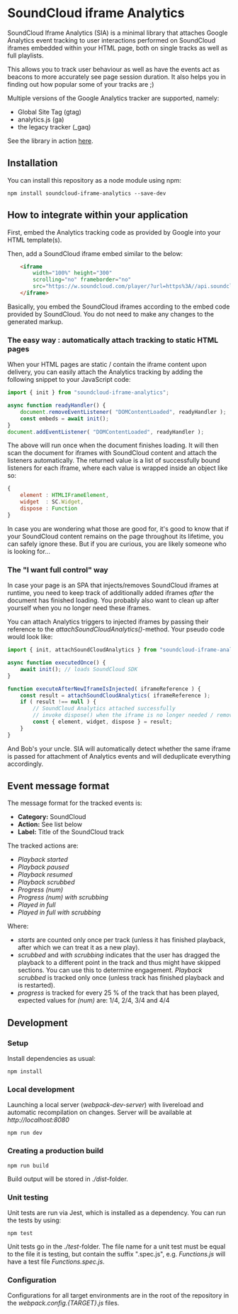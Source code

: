 # SoundCloud iframe Analytics

SoundCloud Iframe Analytics (SIA) is a minimal library that attaches Google Analytics event tracking
to user interactions performed on SoundCloud iframes embedded within your HTML page, both on single
tracks as well as full playlists.

This allows you to track user behaviour as well as have the events act as beacons to
more accurately see page session duration. It also helps you in finding out how popular
some of your tracks are ;)

Multiple versions of the Google Analytics tracker are supported, namely:

* Global Site Tag (gtag)
* analytics.js (ga)
* the legacy tracker (_gaq)

See the library in action [here](http://rawgit.com/igorski/soundcloud-iframe-analytics/master/dist/index.html).

## Installation

You can install this repository as a node module using npm:

```
npm install soundcloud-iframe-analytics --save-dev
```

## How to integrate within your application

First, embed the Analytics tracking code as provided by Google into your HTML template(s).

Then, add a SoundCloud iframe embed similar to the below:

```html
    <iframe
        width="100%" height="300"
        scrolling="no" frameborder="no"
        src="https://w.soundcloud.com/player/?url=https%3A//api.soundcloud.com/playlists/{STRING_ID}&amp;color=%23ff5500&amp;auto_play=false&amp;hide_related=false&amp;show_comments=true&amp;show_user=true&amp;show_reposts=false&amp;show_teaser=true">
    </iframe>
```

Basically, you embed the SoundCloud iframes according to the embed code provided by SoundCloud.
You do not need to make any changes to the generated markup.

### The easy way : automatically attach tracking to static HTML pages

When your HTML pages are static / contain the iframe content upon delivery, you can
easily attach the Analytics tracking by adding the following snippet to your JavaScript code:

```js
import { init } from "soundcloud-iframe-analytics";

async function readyHandler() {
    document.removeEventListener( "DOMContentLoaded", readyHandler );
    const embeds = await init();
}
document.addEventListener( "DOMContentLoaded", readyHandler );
```

The above will run once when the document finishes loading. It will then scan the document for
iframes with SoundCloud content and attach the listeners automatically. The returned value is
a list of successfully bound listeners for each iframe, where each value is wrapped inside
an object like so:

```js
{
    element : HTMLIFrameElement,
    widget  : SC.Widget,
    dispose : Function
}
```

In case you are wondering what those are good for, it's good to know that if your SoundCloud
content remains on the page throughout its lifetime, you can safely ignore these. But if you
are curious, you are likely someone who is looking for...

### The "I want full control" way

In case your page is an SPA that injects/removes SoundCloud iframes at runtime, you
need to keep track of additionally added iframes _after_ the document has finished loading.
You probably also want to clean up after yourself when you no longer need these iframes.

You can attach Analytics triggers to injected iframes by passing their reference to the
_attachSoundCloudAnalytics()_-method. Your pseudo code would look like:

```js
import { init, attachSoundCloudAnalytics } from "soundcloud-iframe-analytics";

async function executedOnce() {
    await init(); // loads SoundCloud SDK
}

function executeAfterNewIframeIsInjected( iframeReference ) {
    const result = attachSoundCloudAnalytics( iframeReference );
    if ( result !== null ) {
        // SoundCloud Analytics attached successfully
        // invoke dispose() when the iframe is no longer needed / removed from page
        const { element, widget, dispose } = result;
    }
}
```

And Bob's your uncle. SIA will automatically detect whether the same iframe is
passed for attachment of Analytics events and will deduplicate everything accordingly.

## Event message format

The message format for the tracked events is:

 * **Category:** SoundCloud
 * **Action:** See list below
 * **Label:** Title of the SoundCloud track

The tracked actions are:

 * _Playback started_
 * _Playback paused_
 * _Playback resumed_
 * _Playback scrubbed_
 * _Progress (num)_
 * _Progress (num) with scrubbing_
 * _Played in full_
 * _Played in full with scrubbing_

Where:

* _starts_ are counted only once per track (unless it has finished playback, after which we can treat
it as a new play).
* _scrubbed_ and _with scrubbing_ indicates that the user has dragged the playback to a different point in the track and thus
might have skipped sections. You can use this to determine engagement. _Playback scrubbed_ is tracked only
once (unless track has finished playback and is restarted).
* _progress_ is tracked for every 25 % of the track that has been played, expected values for _(num)_ are: 1/4, 2/4, 3/4 and 4/4

## Development

### Setup

Install dependencies as usual:

```
npm install
```

### Local development

Launching a local server (_webpack-dev-server_) with livereload and
automatic recompilation on changes. Server will be available at
_http://localhost:8080_

```
npm run dev
```

### Creating a production build

```
npm run build
```

Build output will be stored in _./dist_-folder.

### Unit testing

Unit tests are run via Jest, which is installed as a dependency.
You can run the tests by using:

```
npm test
```

Unit tests go in the _./test_-folder. The file name for a unit test must
be equal to the file it is testing, but contain the suffix ".spec.js",
e.g. _Functions.js_ will have a test file _Functions.spec.js_.

### Configuration

Configurations for all target environments are in the root of the
repository in the _webpack.config.{TARGET}.js_ files.
